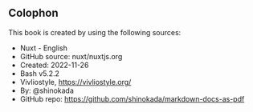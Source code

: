 <section id="colophon" role="doc-colophon">

## Colophon

This book is created by using the following sources:

- Nuxt - English
- GitHub source: nuxt/nuxtjs.org
- Created: 2022-11-26
- Bash v5.2.2
- Vivliostyle, https://vivliostyle.org/
- By: @shinokada
- GitHub repo: https://github.com/shinokada/markdown-docs-as-pdf

</section>
